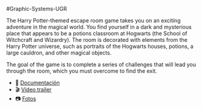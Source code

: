 #Graphic-Systems-UGR

The Harry Potter-themed escape room game takes you on an exciting adventure in the magical world. You find yourself in a dark and mysterious place that appears to be a potions classroom at Hogwarts (the School of Witchcraft and Wizardry). The room is decorated with elements from the Harry Potter universe, such as portraits of the Hogwarts houses, potions, a large cauldron, and other magical objects.

The goal of the game is to complete a series of challenges that will lead you through the room, which you must overcome to find the exit.

- :page_with_curl: [Documentación](https://drive.google.com/file/d/1_E8e5ybVPK1KLXbadg0fbx5cIuwB3Ptf/view?usp=drive_link)
- :clapper: [Vídeo trailer](https://drive.google.com/file/d/1QVH3cdadgK4Cx330ue3-E9VHOYby-5Eg/view?usp=sharing)
- :camera: [Fotos](https://drive.google.com/drive/folders/1RpGQMkKR0gpNByPefo0LE9AcAuA5yk4a?usp=sharing)
